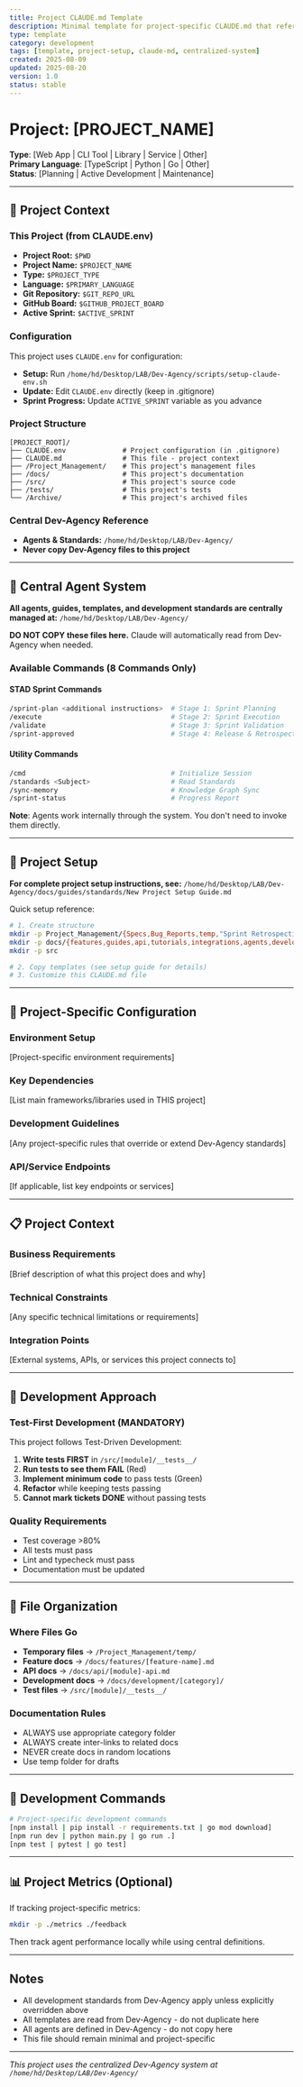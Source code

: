 ```yaml
---
title: Project CLAUDE.md Template
description: Minimal template for project-specific CLAUDE.md that references the central Dev-Agency system
type: template
category: development
tags: [template, project-setup, claude-md, centralized-system]
created: 2025-08-09
updated: 2025-08-20
version: 1.0
status: stable
---
```


# Project: [PROJECT_NAME]

**Type**: [Web App | CLI Tool | Library | Service | Other]  
**Primary Language**: [TypeScript | Python | Go | Other]  
**Status**: [Planning | Active Development | Maintenance]

---

## 📂 Project Context

### This Project (from CLAUDE.env)
- **Project Root:** `$PWD`
- **Project Name:** `$PROJECT_NAME`
- **Type:** `$PROJECT_TYPE`
- **Language:** `$PRIMARY_LANGUAGE`
- **Git Repository:** `$GIT_REPO_URL`
- **GitHub Board:** `$GITHUB_PROJECT_BOARD`
- **Active Sprint:** `$ACTIVE_SPRINT`

### Configuration
This project uses `CLAUDE.env` for configuration:
- **Setup:** Run `/home/hd/Desktop/LAB/Dev-Agency/scripts/setup-claude-env.sh`
- **Update:** Edit `CLAUDE.env` directly (keep in .gitignore)
- **Sprint Progress:** Update `ACTIVE_SPRINT` variable as you advance

### Project Structure
```
[PROJECT_ROOT]/
├── CLAUDE.env              # Project configuration (in .gitignore)
├── CLAUDE.md               # This file - project context
├── /Project_Management/    # This project's management files
├── /docs/                  # This project's documentation
├── /src/                   # This project's source code
├── /tests/                 # This project's tests
└── /Archive/               # This project's archived files
```

### Central Dev-Agency Reference
- **Agents & Standards:** `/home/hd/Desktop/LAB/Dev-Agency/`
- **Never copy Dev-Agency files to this project**

---

## 🎯 Central Agent System

**All agents, guides, templates, and development standards are centrally managed at:**
`/home/hd/Desktop/LAB/Dev-Agency/`

**DO NOT COPY these files here.** Claude will automatically read from Dev-Agency when needed.

### Available Commands (8 Commands Only)

#### STAD Sprint Commands
```bash
/sprint-plan <additional instructions>  # Stage 1: Sprint Planning
/execute                                # Stage 2: Sprint Execution  
/validate                               # Stage 3: Sprint Validation
/sprint-approved                        # Stage 4: Release & Retrospective
```

#### Utility Commands
```bash
/cmd                                    # Initialize Session
/standards <Subject>                    # Read Standards
/sync-memory                            # Knowledge Graph Sync
/sprint-status                          # Progress Report
```

**Note**: Agents work internally through the system. You don't need to invoke them directly.

---

## 📁 Project Setup

**For complete project setup instructions, see:**
`/home/hd/Desktop/LAB/Dev-Agency/docs/guides/standards/New Project Setup Guide.md`

Quick setup reference:
```bash
# 1. Create structure
mkdir -p Project_Management/{Specs,Bug_Reports,temp,"Sprint Retrospectives",Archive,Releases}
mkdir -p docs/{features,guides,api,tutorials,integrations,agents,development/{architecture,patterns,testing,deployment}}
mkdir -p src

# 2. Copy templates (see setup guide for details)
# 3. Customize this CLAUDE.md file
```

---

## 🔧 Project-Specific Configuration

### Environment Setup
[Project-specific environment requirements]

### Key Dependencies
[List main frameworks/libraries used in THIS project]

### Development Guidelines
[Any project-specific rules that override or extend Dev-Agency standards]

### API/Service Endpoints
[If applicable, list key endpoints or services]

---

## 📋 Project Context

### Business Requirements
[Brief description of what this project does and why]

### Technical Constraints
[Any specific technical limitations or requirements]

### Integration Points
[External systems, APIs, or services this project connects to]

---

## 🧪 Development Approach

### Test-First Development (MANDATORY)
This project follows Test-Driven Development:

1. **Write tests FIRST** in `/src/[module]/__tests__/`
2. **Run tests to see them FAIL** (Red)
3. **Implement minimum code** to pass tests (Green)
4. **Refactor** while keeping tests passing
5. **Cannot mark tickets DONE** without passing tests

### Quality Requirements
- Test coverage >80%
- All tests must pass
- Lint and typecheck must pass
- Documentation must be updated

---

## 📄 File Organization

### Where Files Go
- **Temporary files** → `/Project_Management/temp/`
- **Feature docs** → `/docs/features/[feature-name].md`
- **API docs** → `/docs/api/[module]-api.md`
- **Development docs** → `/docs/development/[category]/`
- **Test files** → `/src/[module]/__tests__/`

### Documentation Rules
- ALWAYS use appropriate category folder
- ALWAYS create inter-links to related docs
- NEVER create docs in random locations
- Use temp folder for drafts

---

## 🚀 Development Commands

```bash
# Project-specific development commands
[npm install | pip install -r requirements.txt | go mod download]
[npm run dev | python main.py | go run .]
[npm test | pytest | go test]
```

---

## 📊 Project Metrics (Optional)

If tracking project-specific metrics:
```bash
mkdir -p ./metrics ./feedback
```

Then track agent performance locally while using central definitions.

---

## Notes

- All development standards from Dev-Agency apply unless explicitly overridden above
- All templates are read from Dev-Agency - do not duplicate here
- All agents are defined in Dev-Agency - do not copy here
- This file should remain minimal and project-specific

---

*This project uses the centralized Dev-Agency system at `/home/hd/Desktop/LAB/Dev-Agency/`*